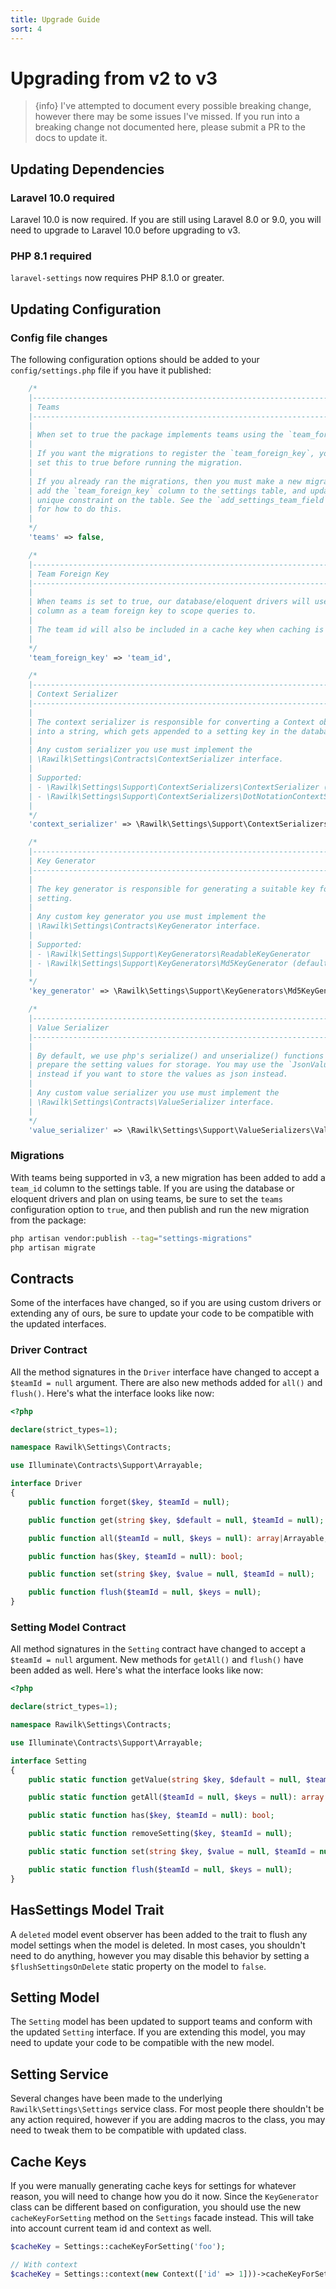 ```yaml
---
title: Upgrade Guide
sort: 4
---
```


# Upgrading from v2 to v3

> {info} I've attempted to document every possible breaking change, however there may be some issues I've missed.
> If you run into a breaking change not documented here, please submit a PR to the docs to update it.

## Updating Dependencies

### Laravel 10.0 required

Laravel 10.0 is now required. If you are still using Laravel 8.0 or 9.0, you will need to upgrade to Laravel 10.0 before upgrading to v3.

### PHP 8.1 required

`laravel-settings` now requires PHP 8.1.0 or greater.

## Updating Configuration

### Config file changes

The following configuration options should be added to your `config/settings.php` file if you have it published:

```php
    /*
    |--------------------------------------------------------------------------
    | Teams
    |--------------------------------------------------------------------------
    |
    | When set to true the package implements teams using the `team_foreign_key`.
    |
    | If you want the migrations to register the `team_foreign_key`, you must
    | set this to true before running the migration.
    |
    | If you already ran the migrations, then you must make a new migration to
    | add the `team_foreign_key` column to the settings table, and update the
    | unique constraint on the table. See the `add_settings_team_field` migration
    | for how to do this.
    |
    */
    'teams' => false,

    /*
    |--------------------------------------------------------------------------
    | Team Foreign Key
    |--------------------------------------------------------------------------
    |
    | When teams is set to true, our database/eloquent drivers will use this
    | column as a team foreign key to scope queries to.
    |
    | The team id will also be included in a cache key when caching is enabled.
    |
    */
    'team_foreign_key' => 'team_id',

    /*
    |--------------------------------------------------------------------------
    | Context Serializer
    |--------------------------------------------------------------------------
    |
    | The context serializer is responsible for converting a Context object
    | into a string, which gets appended to a setting key in the database.
    |
    | Any custom serializer you use must implement the
    | \Rawilk\Settings\Contracts\ContextSerializer interface.
    |
    | Supported:
    | - \Rawilk\Settings\Support\ContextSerializers\ContextSerializer (default)
    | - \Rawilk\Settings\Support\ContextSerializers\DotNotationContextSerializer
    |
    */
    'context_serializer' => \Rawilk\Settings\Support\ContextSerializers\ContextSerializer::class,

    /*
    |--------------------------------------------------------------------------
    | Key Generator
    |--------------------------------------------------------------------------
    |
    | The key generator is responsible for generating a suitable key for a
    | setting.
    |
    | Any custom key generator you use must implement the
    | \Rawilk\Settings\Contracts\KeyGenerator interface.
    |
    | Supported:
    | - \Rawilk\Settings\Support\KeyGenerators\ReadableKeyGenerator
    | - \Rawilk\Settings\Support\KeyGenerators\Md5KeyGenerator (default)
    |
    */
    'key_generator' => \Rawilk\Settings\Support\KeyGenerators\Md5KeyGenerator::class,

    /*
    |--------------------------------------------------------------------------
    | Value Serializer
    |--------------------------------------------------------------------------
    |
    | By default, we use php's serialize() and unserialize() functions to
    | prepare the setting values for storage. You may use the `JsonValueSerializer`
    | instead if you want to store the values as json instead.
    |
    | Any custom value serializer you use must implement the
    | \Rawilk\Settings\Contracts\ValueSerializer interface.
    |
    */
    'value_serializer' => \Rawilk\Settings\Support\ValueSerializers\ValueSerializer::class,
```

### Migrations

With teams being supported in v3, a new migration has been added to add a `team_id` column to the settings table. If you are using
the database or eloquent drivers and plan on using teams, be sure to set the `teams` configuration option to `true`, and then publish
and run the new migration from the package:

```bash
php artisan vendor:publish --tag="settings-migrations"
php artisan migrate
```

## Contracts

Some of the interfaces have changed, so if you are using custom drivers or extending any of ours, be sure to update your code to be compatible with the
updated interfaces.

### Driver Contract

All the method signatures in the `Driver` interface have changed to accept a `$teamId = null` argument. There are also new methods added for `all()` and `flush()`. Here's
what the interface looks like now:

```php
<?php

declare(strict_types=1);

namespace Rawilk\Settings\Contracts;

use Illuminate\Contracts\Support\Arrayable;

interface Driver
{
    public function forget($key, $teamId = null);

    public function get(string $key, $default = null, $teamId = null);

    public function all($teamId = null, $keys = null): array|Arrayable;

    public function has($key, $teamId = null): bool;

    public function set(string $key, $value = null, $teamId = null);

    public function flush($teamId = null, $keys = null);
}
```

### Setting Model Contract

All method signatures in the `Setting` contract have changed to accept a `$teamId = null` argument.
New methods for `getAll()` and `flush()` have been added as well. Here's what the interface looks like now:

```php
<?php

declare(strict_types=1);

namespace Rawilk\Settings\Contracts;

use Illuminate\Contracts\Support\Arrayable;

interface Setting
{
    public static function getValue(string $key, $default = null, $teamId = null);

    public static function getAll($teamId = null, $keys = null): array|Arrayable;

    public static function has($key, $teamId = null): bool;

    public static function removeSetting($key, $teamId = null);

    public static function set(string $key, $value = null, $teamId = null);

    public static function flush($teamId = null, $keys = null);
}
```

## HasSettings Model Trait

A `deleted` model event observer has been added to the trait to flush any model settings when the model is deleted. In most cases,
you shouldn't need to do anything, however you may disable this behavior by setting a `$flushSettingsOnDelete` static property
on the model to `false`.

## Setting Model

The `Setting` model has been updated to support teams and conform with the updated `Setting` interface. If you are extending
this model, you may need to update your code to be compatible with the new model.

## Setting Service

Several changes have been made to the underlying `Rawilk\Settings\Settings` service class. For most people there shouldn't be any action required,
however if you are adding macros to the class, you may need to tweak them to be compatible with updated class.

## Cache Keys

If you were manually generating cache keys for settings for whatever reason, you will need to change how you do it now. Since the `KeyGenerator`
class can be different based on configuration, you should use the new `cacheKeyForSetting` method on the `Settings` facade instead. This will
take into account current team id and context as well.

```php
$cacheKey = Settings::cacheKeyForSetting('foo');

// With context
$cacheKey = Settings::context(new Context(['id' => 1]))->cacheKeyForSetting('foo');
```
